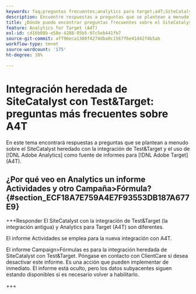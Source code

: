```yaml
---
keywords: faq;preguntas frecuentes;analytics para target;a4T;SiteCatalyst;campaña > fórmula;test&target;integración
description: Encuentre respuestas a preguntas que se plantean a menudo sobre el SiteCatalyst heredado con la integración de Test&Target y el uso de Analytics para [!DNL Target] (A4T).
title: ¿Dónde puedo encontrar preguntas frecuentes sobre el SiteCatalyst con la integración de Test&Target?
feature: Analytics for Target (A4T)
exl-id: cd16b08b-e58e-4208-95b5-97c5eb441fb7
source-git-commit: aff96eca1380f4274dba0c1567f6e41d42f4b5ab
workflow-type: tm+mt
source-wordcount: '175'
ht-degree: 38%

---
```


# Integración heredada de SiteCatalyst con Test&amp;Target: preguntas más frecuentes sobre A4T

En este tema encontrará respuestas a preguntas que se plantean a menudo sobre el SiteCatalyst heredado con la integración de Test&amp;Target y el uso de [!DNL Adobe Analytics] como fuente de informes para [!DNL Adobe Target] (A4T).

## ¿Por qué veo en Analytics un informe Actividades y otro Campaña>Fórmula? {#section_ECF18A7E759A4E7F93553DB187A677E9}

+++Responder El SiteCatalyst con la integración de Test&amp;Target (la integración antigua) y Analytics para Target (A4T) son diferentes.

El informe Actividades se emplea para la nueva integración con A4T.

El informe Campaign>Fórmulas es para la integración heredada de SiteCatalyst con Test&amp;Target. Póngase en contacto con ClientCare si desea desactivar este informe. Es una acción que pueden implementar de inmediato. El informe está oculto, pero los datos subyacentes siguen estando disponibles si es necesario volver a habilitarlo.

+++